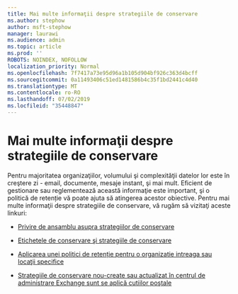 ```yaml
---
title: Mai multe informaţii despre strategiile de conservare
ms.author: stephow
author: msft-stephow
manager: laurawi
ms.audience: admin
ms.topic: article
ms.prod: ''
ROBOTS: NOINDEX, NOFOLLOW
localization_priority: Normal
ms.openlocfilehash: 7f7417a73e95d96a1b105d904bf926c363d4bcff
ms.sourcegitcommit: 0a11493406c51ed1481586b4c35f1bd2441c4d40
ms.translationtype: MT
ms.contentlocale: ro-RO
ms.lasthandoff: 07/02/2019
ms.locfileid: "35448847"
---
```

# <a name="more-info-about-retention-policies"></a>Mai multe informaţii despre strategiile de conservare

Pentru majoritatea organizaţiilor, volumului şi complexităţii datelor lor este în creştere zi - email, documente, mesaje instant, şi mai mult.
Eficient de gestionare sau reglementează această informaţie este important, şi o politică de retenție vă poate ajuta să atingerea acestor obiective. Pentru mai multe informaţii despre strategiile de conservare, vă rugăm să vizitaţi aceste linkuri:

- [Privire de ansamblu asupra strategiilor de conservare](https://docs.microsoft.com/office365/securitycompliance/retention-policies)

- [Etichetele de conservare şi strategiile de conservare](https://docs.microsoft.com/exchange/security-and-compliance/messaging-records-management/retention-tags-and-policies)

- [Aplicarea unei politici de retenție pentru o organizatie intreaga sau locaţii specifice](https://docs.microsoft.com/office365/securitycompliance/retention-policies#applying-a-retention-policy-to-an-entire-organization-or-specific-locations)

- [Strategiile de conservare nou-create sau actualizat în centrul de administrare Exchange sunt se aplică cutiilor poştale](https://docs.microsoft.com/alchemyinsights/retention-policies-in-exchange-admin-center-not-working)

